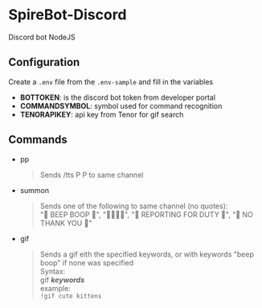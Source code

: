 # SpireBot-Discord
 Discord bot NodeJS

## Configuration
Create a `.env` file from the `.env-sample` and fill in the variables  <br>
- **BOTTOKEN**: is the discord bot token from developer portal  <br>
- **COMMANDSYMBOL**: symbol used for command recognition <br>
- **TENORAPIKEY**: api key from Tenor for gif search <br>
## Commands
- pp
    > Sends /tts P P to same channel <br>
- summon
    > Sends one of the following to same channel (no quotes):  <br>
    "🤖 BEEP BOOP 🤖", "🤖🤖🤖🤖", "🤖 REPORTING FOR DUTY 🤖", "🤖 NO THANK YOU 🤖"  <br>
- gif
    > Sends a gif eith the specified keywords, or with keywords "beep boop" if none was specified  <br>
    > Syntax:  <br>
    > gif ***keywords***  <br>
    > example: <br>
    > `!gif cute kittens`
